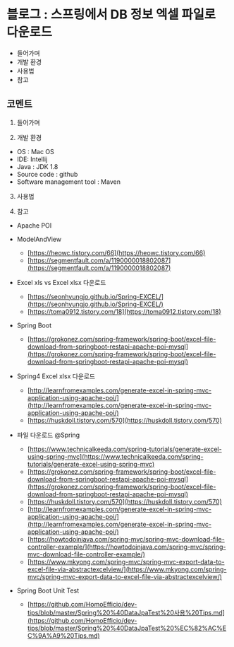 # 블로그 : 스프링에서 DB 정보 엑셀 파일로 다운로드
* 들어가며
* 개발 환경
* 사용법
* 참고

**코멘트**
-

1. 들어가며

2. 개발 환경

* OS : Mac OS
* IDE: Intellij
* Java : JDK 1.8
* Source code : github
* Software management tool : Maven

3. 사용법

4. 참고

* Apache POI

* ModelAndView
	* [https://heowc.tistory.com/66](https://heowc.tistory.com/66)
	* [https://segmentfault.com/a/1190000018802087](https://segmentfault.com/a/1190000018802087)
* Excel xls vs Excel xlsx 다운로드
	* [https://seonhyungjo.github.io/Spring-EXCEL/](https://seonhyungjo.github.io/Spring-EXCEL/)
	* [https://toma0912.tistory.com/18](https://toma0912.tistory.com/18)
* Spring Boot
	* [https://grokonez.com/spring-framework/spring-boot/excel-file-download-from-springboot-restapi-apache-poi-mysql](https://grokonez.com/spring-framework/spring-boot/excel-file-download-from-springboot-restapi-apache-poi-mysql)
* Spring4 Excel xlsx 다운로드
	* [http://learnfromexamples.com/generate-excel-in-spring-mvc-application-using-apache-poi/](http://learnfromexamples.com/generate-excel-in-spring-mvc-application-using-apache-poi/)
	* [https://huskdoll.tistory.com/570](https://huskdoll.tistory.com/570)
* 파일 다운로드 @Spring
	* [https://www.technicalkeeda.com/spring-tutorials/generate-excel-using-spring-mvc](https://www.technicalkeeda.com/spring-tutorials/generate-excel-using-spring-mvc)
	* [https://grokonez.com/spring-framework/spring-boot/excel-file-download-from-springboot-restapi-apache-poi-mysql](https://grokonez.com/spring-framework/spring-boot/excel-file-download-from-springboot-restapi-apache-poi-mysql)
	* [https://huskdoll.tistory.com/570](https://huskdoll.tistory.com/570)
	* [http://learnfromexamples.com/generate-excel-in-spring-mvc-application-using-apache-poi/](http://learnfromexamples.com/generate-excel-in-spring-mvc-application-using-apache-poi/)
	* [https://howtodoinjava.com/spring-mvc/spring-mvc-download-file-controller-example/](https://howtodoinjava.com/spring-mvc/spring-mvc-download-file-controller-example/)
	* [https://www.mkyong.com/spring-mvc/spring-mvc-export-data-to-excel-file-via-abstractexcelview/](https://www.mkyong.com/spring-mvc/spring-mvc-export-data-to-excel-file-via-abstractexcelview/)
* Spring Boot Unit Test
	* [https://github.com/HomoEfficio/dev-tips/blob/master/Spring%20%40DataJpaTest%20사용%20Tips.md](https://github.com/HomoEfficio/dev-tips/blob/master/Spring%20%40DataJpaTest%20%EC%82%AC%EC%9A%A9%20Tips.md)